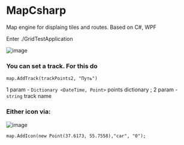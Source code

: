 # MapCsharp
Map engine for displaing tiles and routes. Based on C#, WPF

Enter ./GridTestApplication


![image](https://user-images.githubusercontent.com/50050208/127168505-0d395649-8f8d-4aa3-8167-579c2feafecd.png)

### You can set a track. For this do 
`map.AddTrack(trackPoints2, "Путь")`

1 param - `Dictionary <DateTime, Point>` points dictionary
; 2 param - `string` track name

### Either icon via: 
![image](https://user-images.githubusercontent.com/50050208/127169399-9ed35b07-0444-415f-832e-21cb1deab43d.png)

`map.AddIcon(new Point(37.6173, 55.7558),"car", "0");`
